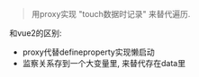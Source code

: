 > 用proxy实现 "touch数据时记录" 来替代遍历.

和vue2的区别:
+   proxy代替defineproperty实现懒启动
+   监察关系存到一个大变量里, 来替代存在data里
